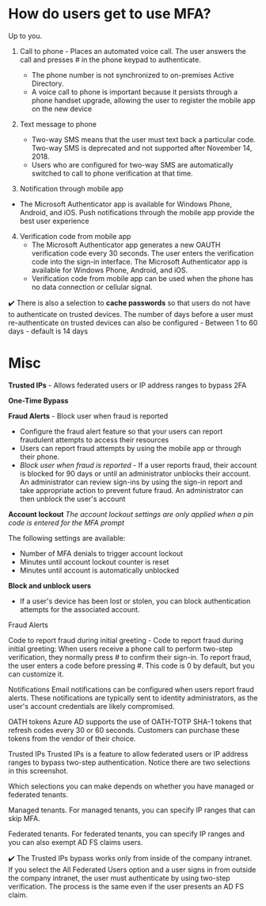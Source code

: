 # How do users get to use MFA?
Up to you. 

1. Call to phone - Places an automated voice call. The user answers the call and presses # in the phone keypad to authenticate. 
    - The phone number is not synchronized to on-premises Active Directory. 
    - A voice call to phone is important because it persists through a phone handset upgrade, allowing the user to register the mobile app on the new device

2. Text message to phone 
    - Two-way SMS means that the user must text back a particular code. Two-way SMS is deprecated and not supported after November 14, 2018. 
    - Users who are configured for two-way SMS are automatically switched to call to phone verification at that time.

3. Notification through mobile app
  - The Microsoft Authenticator app is available for Windows Phone, Android, and iOS. Push notifications through the mobile app provide the best user experience

4. Verification code from mobile app
    - The Microsoft Authenticator app generates a new OAUTH verification code every 30 seconds. The user enters the verification code into the sign-in interface. The Microsoft Authenticator app is available for Windows Phone, Android, and iOS. 
    - Verification code from mobile app can be used when the phone has no data connection or cellular signal.

✔️ There is also a selection to **cache passwords** so that users do not have to authenticate on trusted devices. The number of days before a user must re-authenticate on trusted devices can also be configured 
    - Between 1 to 60 days
    - default is 14 days

# Misc
**Trusted IPs** - Allows federated users or IP address ranges to bypass 2FA

**One-Time Bypass**

**Fraud Alerts** - Block user when fraud is reported 

- Configure the fraud alert feature so that your users can report fraudulent attempts to access their resources
- Users can report fraud attempts by using the mobile app or through their phone. 
- *Block user when fraud is reported* - If a user reports fraud, their account is blocked for 90 days or until an administrator unblocks their account. An administrator can review sign-ins by using the sign-in report and take appropriate action to prevent future fraud. An administrator can then unblock the user's account

**Account lockout**
*The account lockout settings are only applied when a pin code is entered for the MFA prompt* 

The following settings are available:
- Number of MFA denials to trigger account lockout
- Minutes until account lockout counter is reset
- Minutes until account is automatically unblocked

**Block and unblock users**
- If a user's device has been lost or stolen, you can block authentication attempts for the associated account.

Fraud Alerts

Code to report fraud during initial greeting - Code to report fraud during initial greeting: When users receive a phone call to perform two-step verification, they normally press # to confirm their sign-in. To report fraud, the user enters a code before pressing #. This code is 0 by default, but you can customize it.

Notifications
Email notifications can be configured when users report fraud alerts. These notifications are typically sent to identity administrators, as the user's account credentials are likely compromised.

OATH tokens
Azure AD supports the use of OATH-TOTP SHA-1 tokens that refresh codes every 30 or 60 seconds. Customers can purchase these tokens from the vendor of their choice.

Trusted IPs
Trusted IPs is a feature to allow federated users or IP address ranges to bypass two-step authentication. Notice there are two selections in this screenshot.

Which selections you can make depends on whether you have managed or federated tenants.

Managed tenants. For managed tenants, you can specify IP ranges that can skip MFA.

Federated tenants. For federated tenants, you can specify IP ranges and you can also exempt AD FS claims users.

✔️ The Trusted IPs bypass works only from inside of the company intranet. If you select the All Federated Users option and a user signs in from outside the company intranet, the user must authenticate by using two-step verification. The process is the same even if the user presents an AD FS claim.
